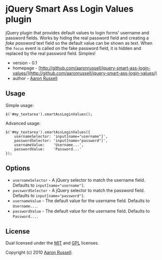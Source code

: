 # jQuery Smart Ass Login Values plugin

jQuery plugin that provides default values to login forms' username and password fields. Works by hiding the real password field and creating a _fake password_ text field so the default value can be shown as text. When the `focus` event is called on the fake password field, it is hidden and replaced by the real password field. Simples!

* version - 0.1
* homepage - [http://github.com/aaronrussell/jquery-smart-ass-login-values/](http://github.com/aaronrussell/jquery-smart-ass-login-values/)
* author - [Aaron Russell](http://www.aaronrussell.co.uk)

## Usage

Simple usage:

    $('#my_textarea').smartAssLoginValues();

Advanced usage:

    $('#my_textarea').smartAssLoginValues({
        usernameSelector: 'input[name="username"]',
        passwordSelector: 'input[name="password"]',
        usernameValue:    'Username...',
        passwordValue:    'Password...'
    });

## Options

* `usernameSelector` - A jQuery selector to match the username field. Defaults to `input[name="username"]`.
* `passwordSelector` - A jQuery selector to match the password field. Defaults to `input[name="password"]`.
* `usernameValue` - The default value for the username field. Defaults to `Username...`.
* `passwordValue` - The default value for the username field. Defaults to `Password...`.

## License

Dual licensed under the [MIT](http://www.opensource.org/licenses/mit-license.php) and [GPL](http://www.opensource.org/licenses/gpl-license.php) licenses.

Copyright (c) 2010 [Aaron Russell](http://www.aaronrussell.co.uk).